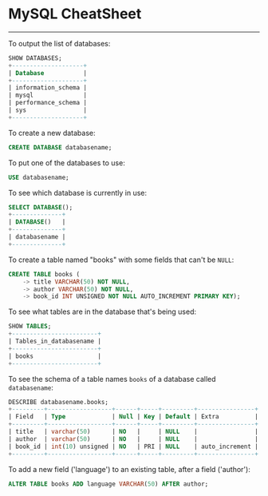 # MySQL CheatSheet
___
To output the list of databases:
```sql
SHOW DATABASES;
+--------------------+
| Database           |
+--------------------+
| information_schema |
| mysql              |
| performance_schema |
| sys                |
+--------------------+
```
To create a new database:
```sql
CREATE DATABASE databasename;
```
To put one of the databases to use:
```sql
USE databasename;
```
To see which database is currently in use:
```sql
SELECT DATABASE();
+--------------+
| DATABASE()   |
+--------------+
| databasename |
+--------------+
```
To create a table named "books" with some fields that can't be `NULL`:
```sql
CREATE TABLE books (  
    -> title VARCHAR(50) NOT NULL, 
    -> author VARCHAR(50) NOT NULL, 
    -> book_id INT UNSIGNED NOT NULL AUTO_INCREMENT PRIMARY KEY);
```
To see what tables are in the database that's being used:
```sql
SHOW TABLES;
+------------------------+
| Tables_in_databasename |
+------------------------+
| books                  |
+------------------------+
```

To see the schema of a table names `books` of a database called `databasename`:
```sql
DESCRIBE databasename.books;
+---------+------------------+------+-----+---------+----------------+
| Field   | Type             | Null | Key | Default | Extra          | 
+---------+------------------+------+-----+---------+----------------+
| title   | varchar(50)      | NO   |     | NULL    |                |
| author  | varchar(50)      | NO   |     | NULL    |                |
| book_id | int(10) unsigned | NO   | PRI | NULL    | auto_increment |
+---------+------------------+------+-----+---------+----------------+
```

To add a new field ('language') to an existing table, after a field ('author'):
```sql
ALTER TABLE books ADD language VARCHAR(50) AFTER author;
```



















